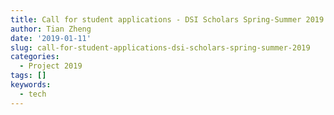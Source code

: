 ```yaml
---
title: Call for student applications - DSI Scholars Spring-Summer 2019
author: Tian Zheng
date: '2019-01-11'
slug: call-for-student-applications-dsi-scholars-spring-summer-2019
categories:
  - Project 2019
tags: []
keywords:
  - tech
---
```


<!--more-->
